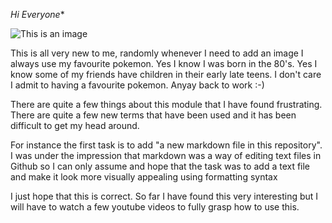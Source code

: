 *Hi Everyone**

![This is an image](https://archives.bulbagarden.net/media/upload/thumb/3/3e/039Jigglypuff.png/250px-039Jigglypuff.png)

This is all very new to me, randomly whenever I need to add an image I always use my favourite pokemon. Yes I know I was born in the 80's. Yes I know some of my friends have children in their early late teens. I don't care I admit to having a favourite pokemon. Anyay back to work :-)

There are quite a few things about this module that I have found frustrating. There are quite a few new terms that have been used and it has been difficult to get my head around.

For instance the first task is to add "a new markdown file in this repository". I was under the impression that markdown was a way of editing text files in Github so I can only assume and hope that the task was to add a text file and make it look more visually appealing using formatting syntax

I just hope that this is correct. So far I have found this very interesting but I will have to watch a few youtube videos to fully grasp how to use this.
